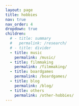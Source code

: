 ```yaml
---
layout: page
title: hobbies
nav: true
nav_order: 4
dropdown: true
children:
  # - title: summary
  #   permalink: /research/
  # - title: divider
  - title: music
    permalink: /music/
  - title: filmmaking
    permalink: /filmmaking/
  - title: boardgames
    permalink: /boardgames/
  - title: blog
    permalink: /blog/
  - title: others
    permalink: /other-hobbies/
---
```


